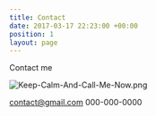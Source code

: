 ```yaml
---
title: Contact
date: 2017-03-17 22:23:00 +00:00
position: 1
layout: page
---
```


Contact me 

![Keep-Calm-And-Call-Me-Now.png](/uploads/Keep-Calm-And-Call-Me-Now.png)

contact@gmail.com
000-000-0000